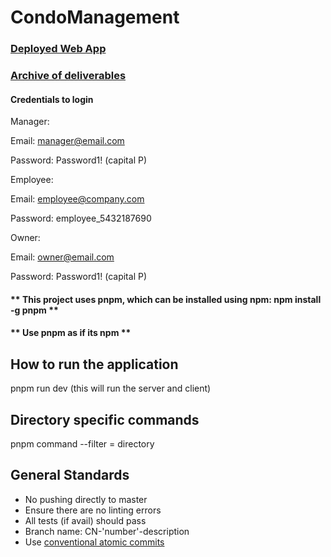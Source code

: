 # CondoManagement

### [Deployed Web App](https://condo-management-client.vercel.app/)

### [Archive of deliverables](https://drive.google.com/drive/folders/1nVRWLRyY5bMqxpUznKn_3eXUY_VClf0z?usp=sharing)

#### Credentials to login

Manager:

Email: manager@email.com

Password: Password1! (capital P)

Employee:

Email: employee@company.com

Password: employee_5432187690

Owner:

Email: owner@email.com

Password: Password1! (capital P)

#### ** This project uses pnpm, which can be installed using npm: npm install -g pnpm **

#### ** Use pnpm as if its npm **

## How to run the application

pnpm run dev (this will run the server and client)

## Directory specific commands

pnpm command --filter = directory

## General Standards

- No pushing directly to master
- Ensure there are no linting errors
- All tests (if avail) should pass
- Branch name: CN-'number'-description
- Use [conventional atomic commits](https://www.conventionalcommits.org/en/v1.0.0/)
